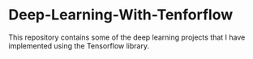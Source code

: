 # Deep-Learning-With-Tenforflow
This repository contains some of the deep learning projects that I have implemented using the Tensorflow library.
